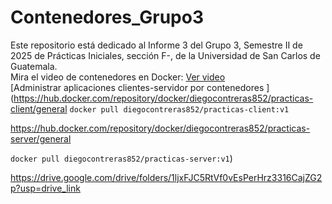 # Contenedores_Grupo3
Este repositorio está dedicado al Informe 3 del Grupo 3, Semestre II de 2025 de Prácticas Iniciales, sección F-, de la Universidad de San Carlos de Guatemala.<br>
Mira el video de contenedores en Docker: [Ver video](https://youtu.be/8e-JjLMM8kk)<br>
[Administrar aplicaciones clientes-servidor por contenedores
](https://hub.docker.com/repository/docker/diegocontreras852/practicas-client/general
`docker pull diegocontreras852/practicas-client:v1`

https://hub.docker.com/repository/docker/diegocontreras852/practicas-server/general

 `docker pull diegocontreras852/practicas-server:v1`)


 https://drive.google.com/drive/folders/1ljxFJC5RtVf0vEsPerHrz3316CajZG2p?usp=drive_link

